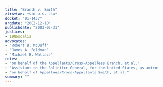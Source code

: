 ```yaml
---
title: "Branch v. Smith"
citation: "538 U.S. 254"
docket: "01-1437"
argdate: "2002-12-10"
publishdate: "2003-03-31"
justices:
- 1986scalia
advocates:
- "Robert B. McDuff"
- "James A. Feldman"
- "Michael B. Wallace"
roles:
- "on behalf of the Appellants/Cross-Appellees Branch, et al."
- "Assistant to the Solicitor General, for the United States, as amicus curiae"
- "on behalf of Appellees/Cross-Appellants Smith, et al."
summary: ""
---
```


